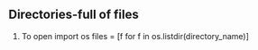 Directories-full of files
-------------------------

1. To open
    import os
    files = [f for f in os.listdir(directory_name)] 
